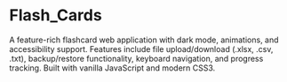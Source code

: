 # Flash_Cards
A feature-rich flashcard web application with dark mode, animations, and accessibility support. Features include file upload/download (.xlsx, .csv, .txt), backup/restore functionality, keyboard navigation, and progress tracking. Built with vanilla JavaScript and modern CSS3.
